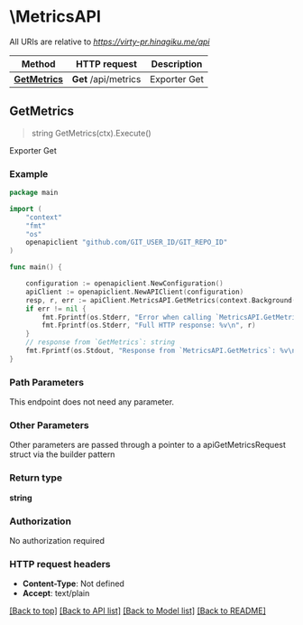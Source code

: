 # \MetricsAPI

All URIs are relative to *https://virty-pr.hinagiku.me/api*

Method | HTTP request | Description
------------- | ------------- | -------------
[**GetMetrics**](MetricsAPI.md#GetMetrics) | **Get** /api/metrics | Exporter Get



## GetMetrics

> string GetMetrics(ctx).Execute()

Exporter Get

### Example

```go
package main

import (
	"context"
	"fmt"
	"os"
	openapiclient "github.com/GIT_USER_ID/GIT_REPO_ID"
)

func main() {

	configuration := openapiclient.NewConfiguration()
	apiClient := openapiclient.NewAPIClient(configuration)
	resp, r, err := apiClient.MetricsAPI.GetMetrics(context.Background()).Execute()
	if err != nil {
		fmt.Fprintf(os.Stderr, "Error when calling `MetricsAPI.GetMetrics``: %v\n", err)
		fmt.Fprintf(os.Stderr, "Full HTTP response: %v\n", r)
	}
	// response from `GetMetrics`: string
	fmt.Fprintf(os.Stdout, "Response from `MetricsAPI.GetMetrics`: %v\n", resp)
}
```

### Path Parameters

This endpoint does not need any parameter.

### Other Parameters

Other parameters are passed through a pointer to a apiGetMetricsRequest struct via the builder pattern


### Return type

**string**

### Authorization

No authorization required

### HTTP request headers

- **Content-Type**: Not defined
- **Accept**: text/plain

[[Back to top]](#) [[Back to API list]](../README.md#documentation-for-api-endpoints)
[[Back to Model list]](../README.md#documentation-for-models)
[[Back to README]](../README.md)

